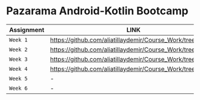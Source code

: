 # Pazarama Android-Kotlin Bootcamp

| Assignment | LINK |
| --- | --- |
| `Week 1` | https://github.com/aliatillaydemir/Course_Work/tree/Week1 |
| `Week 2` | https://github.com/aliatillaydemir/Course_Work/tree/Week2 |
| `Week 3` | https://github.com/aliatillaydemir/Course_Work/tree/Week3 |
| `Week 4` | https://github.com/aliatillaydemir/Course_Work/tree/Week4 |
| `Week 5` | - |
| `Week 6` | - |
                        
